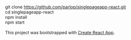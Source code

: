 git clone https://github.com/parlop/singlepageapp-react.git<br>
cd singlepageapp-react<br>
npm install<br>
npm start<br><br>
This project was bootstrapped with [Create React App](https://github.com/facebookincubator/create-react-app).
